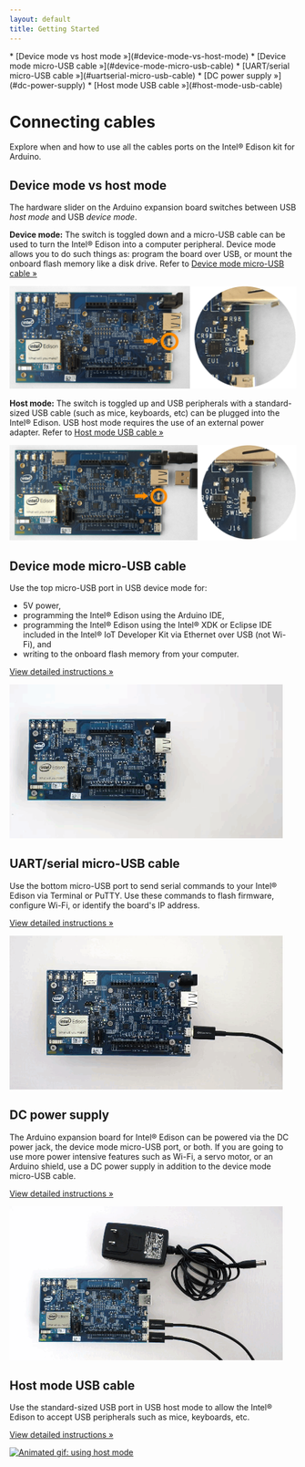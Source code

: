 ```yaml
---
layout: default
title: Getting Started
---
```


<div id="toc" markdown="1">
* [Device mode vs host mode »](#device-mode-vs-host-mode)
* [Device mode micro-USB cable »](#device-mode-micro-usb-cable)
* [UART/serial micro-USB cable »](#uartserial-micro-usb-cable)
* [DC power supply »](#dc-power-supply)
* [Host mode USB cable »](#host-mode-usb-cable)
</div>

# Connecting cables

Explore when and how to use all the cables ports on the Intel® Edison kit for Arduino. 

<!-- <div id="related-videos" class="callout video">
  <object id="flashObj" width="565" height="367" classid="clsid:D27CDB6E-AE6D-11cf-96B8-444553540000" codebase="http://download.macromedia.com/pub/shockwave/cabs/flash/swflash.cab#version=9,0,47,0"><param name="movie" value="http://c.brightcove.com/services/viewer/federated_f9?isVid=1" /><param name="bgcolor" value="#FFFFFF" /><param name="flashVars" value="videoId=4117768692001&playerID=741496470001&playerKey=AQ~~,AAAArH1stHk~,LuRqJUw7MaeYQkat5frTpWWPINh71g7p&domain=embed&dynamicStreaming=true" /><param name="base" value="http://admin.brightcove.com" /><param name="seamlesstabbing" value="false" /><param name="allowFullScreen" value="true" /><param name="swLiveConnect" value="true" /><param name="allowScriptAccess" value="always" /><embed src="http://c.brightcove.com/services/viewer/federated_f9?isVid=1" bgcolor="#FFFFFF" flashVars="videoId=4117768692001&playerID=741496470001&playerKey=AQ~~,AAAArH1stHk~,LuRqJUw7MaeYQkat5frTpWWPINh71g7p&domain=embed&dynamicStreaming=true" base="http://admin.brightcove.com" name="flashObj" width="565" height="367" seamlesstabbing="false" type="application/x-shockwave-flash" allowFullScreen="true" swLiveConnect="true" allowScriptAccess="always" pluginspage="http://www.macromedia.com/shockwave/download/index.cgi?P1_Prod_Version=ShockwaveFlash"></embed></object>
</div> -->

## Device mode vs host mode

The hardware slider on the Arduino expansion board switches between USB _host mode_ and USB _device mode_. 

**Device mode:** The switch is toggled down and a micro-USB cable can be used to turn the Intel® Edison into a computer peripheral. Device mode allows you to do such things as: program the board over USB, or mount the onboard flash memory like a disk drive. Refer to [Device mode micro-USB cable »](#device-mode-micro-usb-cable)

![Microswitch toggled down for device mode](images/microswitch-device_mode-zoom_in.png)

**Host mode:** The switch is toggled up and USB peripherals with a standard-sized USB cable (such as mice, keyboards, etc) can be plugged into the Intel® Edison. USB host mode requires the use of an external power adapter. Refer to [Host mode USB cable  »](#host-mode-usb-cable)

![Microswitch toggled up for host mode](images/microswitch-host_mode-zoom_in.png)


## Device mode micro-USB cable

<div class="tldr" markdown="1">
Use the top micro-USB port in USB device mode for:

* 5V power, 
* programming the Intel® Edison using the Arduino IDE, 
* programming the Intel® Edison using the Intel® XDK or Eclipse IDE included in the Intel® IoT Developer Kit via Ethernet over USB (not Wi-Fi), and
* writing to the onboard flash memory from your computer.

[View detailed instructions »](details-device_mode_cable.html)
</div>

[![Animated gif: using device mode](images/device_mode-animated.gif)](details-device_mode_cable.html)


## UART/serial micro-USB cable

<div class="tldr" markdown="1">
Use the bottom micro-USB port to send serial commands to your Intel® Edison via Terminal or PuTTY. Use these commands to flash firmware, configure Wi-Fi, or identify the board's IP address. 

[View detailed instructions »](details-serial_cable.html)
</div>

[![Animated gif: using UART/serial cable](images/serial-animated.gif)](details-serial_cable.html)


## DC power supply

<div class="tldr" markdown="1">
The Arduino expansion board for Intel® Edison can be powered via the DC power jack, the device mode micro-USB port, or both. If you are going to use more power intensive features such as Wi-Fi, a servo motor, or an Arduino shield, use a DC power supply in addition to the device mode micro-USB cable. 

[View detailed instructions »](details-power_barrel.html)
</div>

[![Animated gif: using power barrel connector](images/power_barrel-animated.gif)](details-power_barrel.html)


## Host mode USB cable

<div class="tldr" markdown="1">
Use the standard-sized USB port in USB host mode to allow the Intel® Edison to accept USB peripherals such as mice, keyboards, etc. 

[View detailed instructions »](details-host_mode_cable.html)
</div>

[![Animated gif: using host mode](images/host_mode-animated.gif)](details-host_mode_cable.html)
